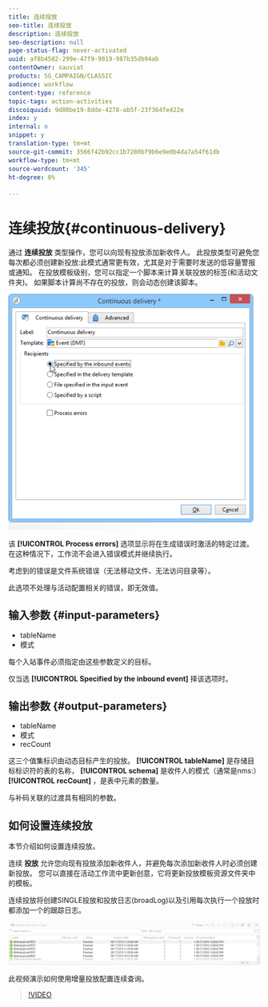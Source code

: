 ```yaml
---
title: 连续投放
seo-title: 连续投放
description: 连续投放
seo-description: null
page-status-flag: never-activated
uuid: af8b4582-299e-47f9-9819-987b35db94ab
contentOwner: sauviat
products: SG_CAMPAIGN/CLASSIC
audience: workflow
content-type: reference
topic-tags: action-activities
discoiquuid: 9d80be19-8dde-4278-ab5f-23f364fe422e
index: y
internal: n
snippet: y
translation-type: tm+mt
source-git-commit: 3566f42b92cc1b7280bf9b6e9e0b4da7a54f61db
workflow-type: tm+mt
source-wordcount: '345'
ht-degree: 0%

---
```



# 连续投放{#continuous-delivery}

通过 **连续投放** 类型操作，您可以向现有投放添加新收件人。 此投放类型可避免您每次都必须创建新投放:此模式通常更有效，尤其是对于需要时发送的低容量警报或通知。 在投放模板级别，您可以指定一个脚本来计算关联投放的标签(和活动文件夹)。 如果脚本计算尚不存在的投放，则会动态创建该脚本。

![](assets/edit_diffusion_fil.png)

该 **[!UICONTROL Process errors]** 选项显示将在生成错误时激活的特定过渡。 在这种情况下，工作流不会进入错误模式并继续执行。

考虑到的错误是文件系统错误（无法移动文件、无法访问目录等）。

此选项不处理与活动配置相关的错误，即无效值。

## 输入参数 {#input-parameters}

* tableName
* 模式

每个入站事件必须指定由这些参数定义的目标。

仅当选 **[!UICONTROL Specified by the inbound event]** 择该选项时。

## 输出参数 {#output-parameters}

* tableName
* 模式
* recCount

这三个值集标识由动态目标产生的投放。 **[!UICONTROL tableName]** 是存储目标标识符的表的名称， **[!UICONTROL schema]** 是收件人的模式（通常是nms:） **[!UICONTROL recCount]** ，是表中元素的数量。

与补码关联的过渡具有相同的参数。

## 如何设置连续投放

本节介绍如何设置连续投放。

连续 **投放** 允许您向现有投放添加新收件人，并避免每次添加新收件人时必须创建新投放。 您可以直接在活动工作流中更新创意，它将更新投放模板资源文件夹中的模板。

连续投放将创建SINGLE投放和投放日志(broadLog)以及引用每次执行一个投放时都添加一个的跟踪日志。

![连续投放](assets/delivery_continuous.jpg)

此视频演示如何使用增量投放配置连续查询。

>[!VIDEO](https://video.tv.adobe.com/v/25039?quality=12)
